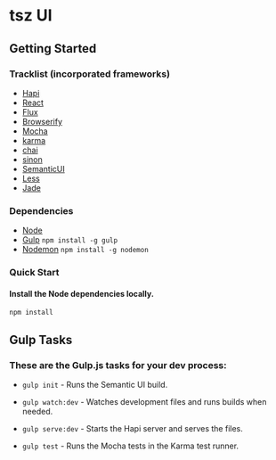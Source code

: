 # tsz UI #

## Getting Started ##

### Tracklist (incorporated frameworks) ###

* [Hapi](/http://hapijs.com/)
* [React](http://facebook.github.io/react/)
* [Flux](http://facebook.github.io/flux/)
* [Browserify](http://browserify.org/)
* [Mocha](http://mochajs.org/)
* [karma](http://karma-runner.github.io/0.8/index.html)
* [chai](http://chaijs.com/)
* [sinon](http://sinonjs.org/)
* [SemanticUI](http://semantic-ui.com/)
* [Less](http://lesscss.org/)
* [Jade](http://jade-lang.com/)

### Dependencies ###

* [Node](http://nodejs.org/)
* [Gulp](http://gulpjs.com/) `npm install -g gulp`
* [Nodemon](https://github.com/remy/nodemon/) `npm install -g nodemon`

### Quick Start ###

#### Install the Node dependencies locally. ####
`npm install`

## Gulp Tasks ##
### These are the Gulp.js tasks for your dev process: ###

* `gulp init` - Runs the Semantic UI build.

* `gulp watch:dev` - Watches development files and runs builds when needed.

* `gulp serve:dev` - Starts the Hapi server and serves the files.

* `gulp test` - Runs the Mocha tests in the Karma test runner.
